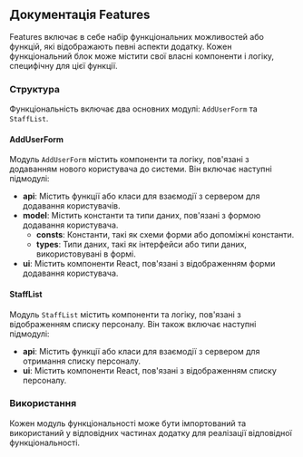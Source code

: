 ## Документація Features

Features включає в себе набір функціональних можливостей або функцій, які відображають певні аспекти додатку. Кожен функціональний блок може містити свої власні компоненти і логіку, специфічну для цієї функції.

### Структура

Функціональність включає два основних модулі: `AddUserForm` та `StaffList`.

#### AddUserForm

Модуль `AddUserForm` містить компоненти та логіку, пов'язані з додаванням нового користувача до системи. Він включає наступні підмодулі:

- **api**: Містить функції або класи для взаємодії з сервером для додавання користувачів.
- **model**: Містить константи та типи даних, пов'язані з формою додавання користувача.
  - **consts**: Константи, такі як схеми форми або допоміжні константи.
  - **types**: Типи даних, такі як інтерфейси або типи даних, використовувані в формі.
- **ui**: Містить компоненти React, пов'язані з відображенням форми додавання користувача.

#### StaffList

Модуль `StaffList` містить компоненти та логіку, пов'язані з відображенням списку персоналу. Він також включає наступні підмодулі:

- **api**: Містить функції або класи для взаємодії з сервером для отримання списку персоналу.
- **ui**: Містить компоненти React, пов'язані з відображенням списку персоналу.

### Використання

Кожен модуль функціональності може бути імпортований та використаний у відповідних частинах додатку для реалізації відповідної функціональності.
